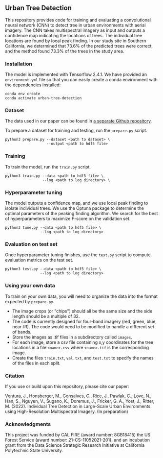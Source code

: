 ## Urban Tree Detection ##

This repository provides code for training and evaluating a convolutional neural network (CNN) to detect tree in urban environments with aerial imagery.   The CNN takes multispectral imagery as input and outputs a confidence map indicating the locations of trees. The individual tree locations are found by local peak finding. In our study site in Southern California, we determined that 73.6% of the predicted trees were correct, and the method found 73.3% of the trees in the study area.

### Installation ###

The model is implemented with Tensorflow 2.4.1.  We have provided an `environment.yml` file so that you can easily create a conda environment with the dependencies installed:

    conda env create 
    conda activate urban-tree-detection

### Dataset ###

The data used in our paper can be found in [a separate Github repository](https://github.com/jonathanventura/urban-tree-detection-data/).

To prepare a dataset for training and testing, run the `prepare.py` script.

    python3 prepare.py --dataset <path to dataset> \
                       --output <path to hdf5 file>

### Training ###

To train the model, run the `train.py` script.

    python3 train.py --data <path to hdf5 file> \
                     --log <path to log directory> \

### Hyperparameter tuning ###

The model outputs a confidence map, and we use local peak finding to isolate individual trees.  We use the Optuna package to determine the optimal parameters of the peaking finding algorithm.  We search for the best of hyperparameters to maximize F-score on the validation set.

    python3 tune.py --data <path to hdf5 file> \
                    --log <path to log directory>

### Evaluation on test set ###

Once hyperparameter tuning finishes, use the `test.py` script to compute evaluation metrics on the test set.

    python3 test.py --data <path to hdf5 file> \
                    --log <path to log directory> 

### Using your own data ###

To train on your own data, you will need to organize the data into the format expected by `prepare.py`.

* The image crops (or "chips") should all be the same size and the side length should be a multiple of 32.
* The code is currently designed for four-band imagery (red, green, blue, near-IR).  The code would need to be modified to handle a different set of bands.
* Store the images as .tif files in a subdirectory called `images`.
* For each image, store a csv file containing x,y coordinates for the tree locations in a file `<name>.csv` where `<name>.tif` is the corresponding image.
* Create the files `train.txt`, `val.txt`, and `test.txt` to specify the names of the files in each split.

### Citation ###

If you use or build upon this repository, please cite our paper:

Ventura, J., Honsberger, M., Gonsalves, C., Rice, J., Pawlak, C., Love, N., Han, S., Nguyen, V., Sugano, K., Doremus, J., Fricker, G. A., Yost, J., Ritter, M. (2022). Individual Tree Detection in Large-Scale Urban Environments using High-Resolution Multispectral Imagery.  (In preparation)

### Acknowledgments ###

This project was funded by CAL FIRE (award number: 8GB18415) the US Forest Service (award number: 21-CS-11052021-201), and an incubation grant from the Data Science Strategic Research Initiative at California Polytechnic State University.

